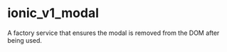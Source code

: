 # ionic_v1_modal
A factory service that ensures the modal is removed from the DOM after being used.
